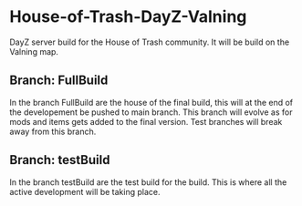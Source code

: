 # House-of-Trash-DayZ-Valning
DayZ server build for the House of Trash community. It will be build on the Valning map.

## Branch: FullBuild
In the branch FullBuild are the house of the final build, this will at the end of the developement be pushed to main branch. This branch will evolve as for mods and items gets added to the final version. Test branches will break away from this branch.

## Branch: testBuild
In the branch testBuild are the test build for the build. This is where all the active development will be taking place.